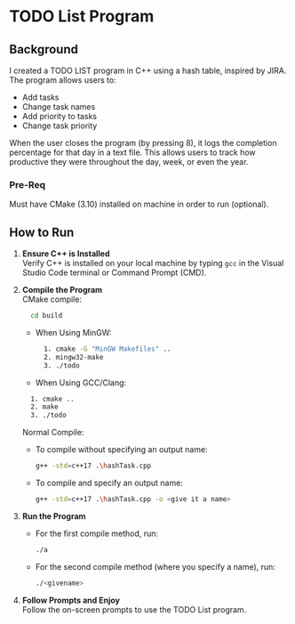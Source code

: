 # TODO List Program

## Background
I created a TODO LIST program in C++ using a hash table, inspired by JIRA. The program allows users to:

- Add tasks
- Change task names
- Add priority to tasks
- Change task priority

When the user closes the program (by pressing 8), it logs the completion percentage for that day in a text file. This allows users to track how productive they were throughout the day, week, or even the year.

### Pre-Req
Must have CMake (3.10) installed on machine in order to run (optional).

## How to Run
1. **Ensure C++ is Installed**  
   Verify C++ is installed on your local machine by typing `gcc` in the Visual Studio Code terminal or Command Prompt (CMD).

2. **Compile the Program**  
  CMake compile:
    ```bash
      cd build
    ```
    - When Using MinGW:
      ``` bash
        1. cmake -G "MinGW Makefiles" ..
        2. mingw32-make 
        3. ./todo
      ```
    - When Using GCC/Clang:
    ``` bash
      1. cmake ..
      2. make
      3. ./todo
    ```
   Normal Compile:

   - To compile without specifying an output name:
     ```bash
     g++ -std=c++17 .\hashTask.cpp
     ```

   - To compile and specify an output name:
     ```bash
     g++ -std=c++17 .\hashTask.cpp -o <give it a name>
     ```

3. **Run the Program**  
   - For the first compile method, run:
     ```bash
     ./a
     ```

   - For the second compile method (where you specify a name), run:
     ```bash
     ./<givename>
     ```

4. **Follow Prompts and Enjoy**  
   Follow the on-screen prompts to use the TODO List program.